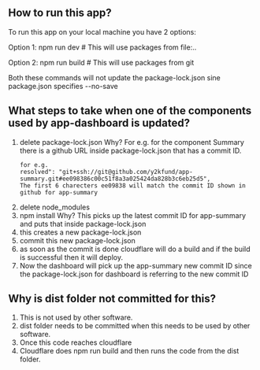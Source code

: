 ## How to run this app?
To run this app on your local machine you have 2 options:

Option 1: 
npm run dev       # This will use packages from file:..

Option 2: 
npm run build       # This will use packages from git

Both these commands will not update the package-lock.json sine package.json specifies --no-save

## What steps to take when one of the components used by app-dashboard is updated?
1. delete package-lock.json Why? For e.g. for the component Summary there is a github URL inside package-lock.json that has a commit ID.
   ```
   for e.g.
   resolved": "git+ssh://git@github.com/y2kfund/app-summary.git#ee098386c00c51f8a3a025424da828b3c6eb25d5",
   The first 6 charecters ee09838 will match the commit ID shown in github for app-summary
   ```
3. delete node_modules
4. npm install Why? This picks up the latest commit ID for app-summary and puts that inside package-lock.json
5. this creates a new package-lock.json
6. commit this new package-lock.json
7. as soon as the commit is done cloudflare will do a build and if the build is successful then it will deploy.
8. Now the dashboard will pick up the app-summary new commit ID since the package-lock.json for dashboard is referring to the new commit ID

## Why is dist folder not committed for this?
1. This is not used by other software.
2. dist folder needs to be committed when this needs to be used by other software.
3. Once this code reaches cloudflare
4. Cloudflare does npm run build and then runs the code from the dist folder.
